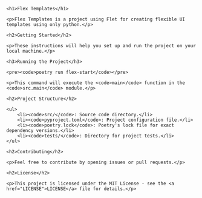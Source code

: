 <!DOCTYPE html>
<html lang="en">
<head>
    <meta charset="UTF-8">
    <meta name="viewport" content="width=device-width, initial-scale=1.0">
    <title>Flex Templates</title>
</head>
<body>

    <h1>Flex Templates</h1>

    <p>Flex Templates is a project using Flet for creating flexible UI templates using only python.</p>

    <h2>Getting Started</h2>

    <p>These instructions will help you set up and run the project on your local machine.</p>

    <h3>Running the Project</h3>

    <pre><code>poetry run flex-start</code></pre>

    <p>This command will execute the <code>main</code> function in the <code>src.main</code> module.</p>

    <h2>Project Structure</h2>

    <ul>
        <li><code>src/</code>: Source code directory.</li>
        <li><code>pyproject.toml</code>: Project configuration file.</li>
        <li><code>poetry.lock</code>: Poetry's lock file for exact dependency versions.</li>
        <li><code>tests/</code>: Directory for project tests.</li>
    </ul>

    <h2>Contributing</h2>

    <p>Feel free to contribute by opening issues or pull requests.</p>

    <h2>License</h2>

    <p>This project is licensed under the MIT License - see the <a href="LICENSE">LICENSE</a> file for details.</p>

</body>
</html>
